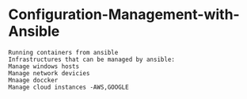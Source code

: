 # Configuration-Management-with-Ansible
	Running containers from ansible
	Infrastructures that can be managed by ansible:
	Manage windows hosts
	Manage network devicies
	Mnaage doccker 
	Manage cloud instances -AWS,GOOGLE

